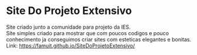# Site Do Projeto Extensivo
Site criado junto a comunidade para projeto da IES. <br>
  Site simples criado para mostrar que com poucos codigos e pouco conhecimento ja conseguimos criar sites com esteticas elegantes e bonitas.
Link: https://famuit.github.io/SiteDoProjetoExtensivo/
